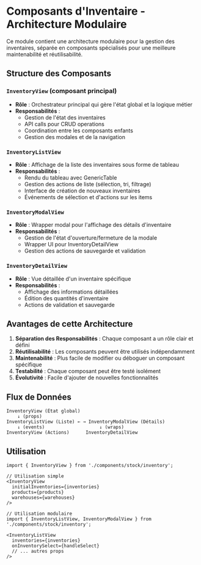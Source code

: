 # Composants d'Inventaire - Architecture Modulaire

Ce module contient une architecture modulaire pour la gestion des inventaires, séparée en composants spécialisés pour une meilleure maintenabilité et réutilisabilité.

## Structure des Composants

### `InventoryView` (composant principal)
- **Rôle** : Orchestrateur principal qui gère l'état global et la logique métier
- **Responsabilités** :
  - Gestion de l'état des inventaires
  - API calls pour CRUD operations
  - Coordination entre les composants enfants
  - Gestion des modales et de la navigation

### `InventoryListView` 
- **Rôle** : Affichage de la liste des inventaires sous forme de tableau
- **Responsabilités** :
  - Rendu du tableau avec GenericTable
  - Gestion des actions de liste (sélection, tri, filtrage)
  - Interface de création de nouveaux inventaires
  - Événements de sélection et d'actions sur les items

### `InventoryModalView`
- **Rôle** : Wrapper modal pour l'affichage des détails d'inventaire
- **Responsabilités** :
  - Gestion de l'état d'ouverture/fermeture de la modale
  - Wrapper UI pour InventoryDetailView
  - Gestion des actions de sauvegarde et validation

### `InventoryDetailView`
- **Rôle** : Vue détaillée d'un inventaire spécifique
- **Responsabilités** :
  - Affichage des informations détaillées
  - Édition des quantités d'inventaire
  - Actions de validation et sauvegarde

## Avantages de cette Architecture

1. **Séparation des Responsabilités** : Chaque composant a un rôle clair et défini
2. **Réutilisabilité** : Les composants peuvent être utilisés indépendamment
3. **Maintenabilité** : Plus facile de modifier ou déboguer un composant spécifique
4. **Testabilité** : Chaque composant peut être testé isolément
5. **Évolutivité** : Facile d'ajouter de nouvelles fonctionnalités

## Flux de Données

```
InventoryView (État global)
    ↓ (props)
InventoryListView (Liste) ← → InventoryModalView (Détails)
    ↓ (events)                    ↓ (wraps)
InventoryView (Actions)      InventoryDetailView
```

## Utilisation

```tsx
import { InventoryView } from './components/stock/inventory';

// Utilisation simple
<InventoryView 
  initialInventories={inventories}
  products={products}
  warehouses={warehouses}
/>

// Utilisation modulaire
import { InventoryListView, InventoryModalView } from './components/stock/inventory';

<InventoryListView 
  inventories={inventories}
  onInventorySelect={handleSelect}
  // ... autres props
/>
```
